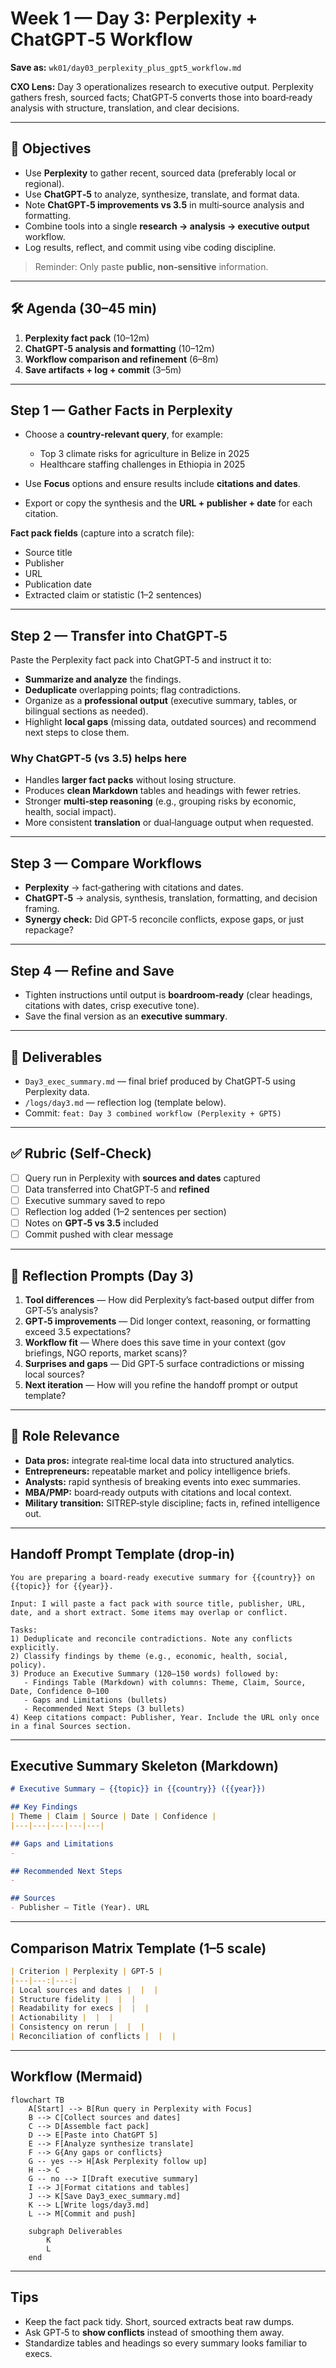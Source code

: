 # Week 1 — Day 3: Perplexity + ChatGPT‑5 Workflow

**Save as:** `wk01/day03_perplexity_plus_gpt5_workflow.md`

**CXO Lens:** Day 3 operationalizes research to executive output. Perplexity gathers fresh, sourced facts; ChatGPT‑5 converts those into board‑ready analysis with structure, translation, and clear decisions.

---

## 📌 Objectives

* Use **Perplexity** to gather recent, sourced data (preferably local or regional).
* Use **ChatGPT‑5** to analyze, synthesize, translate, and format data.
* Note **ChatGPT‑5 improvements vs 3.5** in multi‑source analysis and formatting.
* Combine tools into a single **research → analysis → executive output** workflow.
* Log results, reflect, and commit using vibe coding discipline.

> Reminder: Only paste **public, non‑sensitive** information.

---

## 🛠 Agenda (30–45 min)

1. **Perplexity fact pack** (10–12m)
2. **ChatGPT‑5 analysis and formatting** (10–12m)
3. **Workflow comparison and refinement** (6–8m)
4. **Save artifacts + log + commit** (3–5m)

---

## Step 1 — Gather Facts in Perplexity

* Choose a **country‑relevant query**, for example:

  * Top 3 climate risks for agriculture in Belize in 2025
  * Healthcare staffing challenges in Ethiopia in 2025
* Use **Focus** options and ensure results include **citations and dates**.
* Export or copy the synthesis and the **URL + publisher + date** for each citation.

**Fact pack fields** (capture into a scratch file):

* Source title
* Publisher
* URL
* Publication date
* Extracted claim or statistic (1–2 sentences)

---

## Step 2 — Transfer into ChatGPT‑5

Paste the Perplexity fact pack into ChatGPT‑5 and instruct it to:

* **Summarize and analyze** the findings.
* **Deduplicate** overlapping points; flag contradictions.
* Organize as a **professional output** (executive summary, tables, or bilingual sections as needed).
* Highlight **local gaps** (missing data, outdated sources) and recommend next steps to close them.

### Why ChatGPT‑5 (vs 3.5) helps here

* Handles **larger fact packs** without losing structure.
* Produces **clean Markdown** tables and headings with fewer retries.
* Stronger **multi‑step reasoning** (e.g., grouping risks by economic, health, social impact).
* More consistent **translation** or dual‑language output when requested.

---

## Step 3 — Compare Workflows

* **Perplexity** → fact‑gathering with citations and dates.
* **ChatGPT‑5** → analysis, synthesis, translation, formatting, and decision framing.
* **Synergy check:** Did GPT‑5 reconcile conflicts, expose gaps, or just repackage?

---

## Step 4 — Refine and Save

* Tighten instructions until output is **boardroom‑ready** (clear headings, citations with dates, crisp executive tone).
* Save the final version as an **executive summary**.

---

## 📂 Deliverables

* `Day3_exec_summary.md` — final brief produced by ChatGPT‑5 using Perplexity data.
* `/logs/day3.md` — reflection log (template below).
* Commit: `feat: Day 3 combined workflow (Perplexity + GPT5)`

---

## ✅ Rubric (Self‑Check)

* [ ] Query run in Perplexity with **sources and dates** captured
* [ ] Data transferred into ChatGPT‑5 and **refined**
* [ ] Executive summary saved to repo
* [ ] Reflection log added (1–2 sentences per section)
* [ ] Notes on **GPT‑5 vs 3.5** included
* [ ] Commit pushed with clear message

---

## 📝 Reflection Prompts (Day 3)

1. **Tool differences** — How did Perplexity’s fact‑based output differ from GPT‑5’s analysis?
2. **GPT‑5 improvements** — Did longer context, reasoning, or formatting exceed 3.5 expectations?
3. **Workflow fit** — Where does this save time in your context (gov briefings, NGO reports, market scans)?
4. **Surprises and gaps** — Did GPT‑5 surface contradictions or missing local sources?
5. **Next iteration** — How will you refine the handoff prompt or output template?

---

## 🎯 Role Relevance

* **Data pros:** integrate real‑time local data into structured analytics.
* **Entrepreneurs:** repeatable market and policy intelligence briefs.
* **Analysts:** rapid synthesis of breaking events into exec summaries.
* **MBA/PMP:** board‑ready outputs with citations and local context.
* **Military transition:** SITREP‑style discipline; facts in, refined intelligence out.

---

## Handoff Prompt Template (drop‑in)

```text
You are preparing a board‑ready executive summary for {{country}} on {{topic}} for {{year}}.

Input: I will paste a fact pack with source title, publisher, URL, date, and a short extract. Some items may overlap or conflict.

Tasks:
1) Deduplicate and reconcile contradictions. Note any conflicts explicitly.
2) Classify findings by theme (e.g., economic, health, social, policy).
3) Produce an Executive Summary (120–150 words) followed by:
   - Findings Table (Markdown) with columns: Theme, Claim, Source, Date, Confidence 0–100
   - Gaps and Limitations (bullets)
   - Recommended Next Steps (3 bullets)
4) Keep citations compact: Publisher, Year. Include the URL only once in a final Sources section.
```

---

## Executive Summary Skeleton (Markdown)

```markdown
# Executive Summary — {{topic}} in {{country}} ({{year}})

## Key Findings
| Theme | Claim | Source | Date | Confidence |
|---|---|---|---|---|

## Gaps and Limitations
- 

## Recommended Next Steps
- 

## Sources
- Publisher — Title (Year). URL
```

---

## Comparison Matrix Template (1–5 scale)

```markdown
| Criterion | Perplexity | GPT‑5 |
|---|---:|---:|
| Local sources and dates |  |  |
| Structure fidelity |  |  |
| Readability for execs |  |  |
| Actionability |  |  |
| Consistency on rerun |  |  |
| Reconciliation of conflicts |  |  |
```

---

## Workflow (Mermaid)

```mermaid
flowchart TB
    A[Start] --> B[Run query in Perplexity with Focus]
    B --> C[Collect sources and dates]
    C --> D[Assemble fact pack]
    D --> E[Paste into ChatGPT 5]
    E --> F[Analyze synthesize translate]
    F --> G{Any gaps or conflicts}
    G -- yes --> H[Ask Perplexity follow up]
    H --> C
    G -- no --> I[Draft executive summary]
    I --> J[Format citations and tables]
    J --> K[Save Day3_exec_summary.md]
    K --> L[Write logs/day3.md]
    L --> M[Commit and push]

    subgraph Deliverables
        K
        L
    end
```

---

## Tips

* Keep the fact pack tidy. Short, sourced extracts beat raw dumps.
* Ask GPT‑5 to **show conflicts** instead of smoothing them away.
* Standardize tables and headings so every summary looks familiar to execs.

